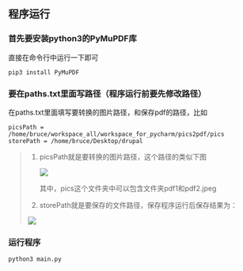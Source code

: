 ## 程序运行

### 首先要安装python3的PyMuPDF库

直接在命令行中运行一下即可

```
pip3 install PyMuPDF
```



### 要在paths.txt里面写路径（程序运行前要先修改路径）

在paths.txt里面填写要转换的图片路径，和保存pdf的路径，比如

```
picsPath = /home/bruce/workspace_all/workspace_for_pycharm/pics2pdf/pics
storePath = /home/bruce/Desktop/drupal
```

> 1. picsPath就是要转换的图片路径，这个路径的类似下图
>
>    ![](https://ws1.sinaimg.cn/large/891f7782gy1fxxbow9ruvj207t02zweb.jpg)
>
>    其中，pics这个文件夹中可以包含文件夹pdf1和pdf2.jpeg
>
> 2. storePath就是要保存的文件路径，保存程序运行后保存结果为：
>
> ![](https://ws1.sinaimg.cn/large/891f7782gy1fxxbr3tkruj208x04y3yl.jpg)

### 运行程序

```bash
python3 main.py
```

